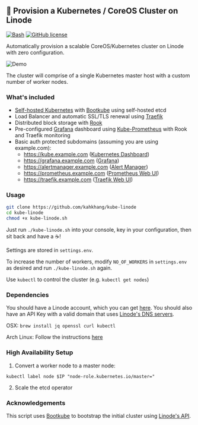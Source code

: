 ## :whale: Provision a Kubernetes / CoreOS Cluster on Linode
[![Bash](https://img.shields.io/badge/language-Bash-green.svg)](https://github.com/kahkhang/kube-linode) [![GitHub license](https://img.shields.io/badge/license-MIT-blue.svg)](https://raw.githubusercontent.com/kahkhang/kube-linode/master/LICENSE)

Automatically provision a scalable CoreOS/Kubernetes cluster on Linode with zero configuration.

![Demo](demo.gif)

The cluster will comprise of a single Kubernetes master host with a custom number of worker nodes.

### What's included
* [Self-hosted Kubernetes](https://github.com/kubernetes/community/blob/master/contributors/design-proposals/self-hosted-kubernetes.md) with [Bootkube](https://github.com/kubernetes-incubator/bootkube) using self-hosted etcd
* Load Balancer and automatic SSL/TLS renewal using [Traefik](https://github.com/containous/traefik)
* Distributed block storage with [Rook](https://github.com/rook/rook)
* Pre-configured [Grafana](https://github.com/grafana/grafana) dashboard using [Kube-Prometheus](https://github.com/coreos/prometheus-operator/tree/master/contrib/kube-prometheus) with Rook and Traefik monitoring
* Basic auth protected subdomains (assuming you are using example.com):
  * https://kube.example.com ([Kubernetes Dashboard](https://github.com/kubernetes/dashboard))
  * https://grafana.example.com ([Grafana](https://github.com/grafana/grafana))
  * https://alertmanager.example.com ([Alert Manager](https://github.com/prometheus/alertmanager))
  * https://prometheus.example.com ([Prometheus Web UI](https://github.com/prometheus/prometheus))
  * https://traefik.example.com ([Traefik Web UI](https://github.com/containous/traefik#web-ui))
### Usage
```sh
git clone https://github.com/kahkhang/kube-linode
cd kube-linode
chmod +x kube-linode.sh
```

Just run `./kube-linode.sh` into your console, key in your configuration, then sit back and have a :coffee:!

Settings are stored in `settings.env`.

To increase the number of workers, modify `NO_OF_WORKERS` in `settings.env` as desired and run `./kube-linode.sh` again.

Use `kubectl` to control the cluster (e.g. `kubectl get nodes`)

### Dependencies
You should have a Linode account, which you can get [here](https://www.linode.com/?r=0affaec6ca42ca06f5f2c2d3d8d1ceb354e222c1).
You should also have an API Key with a valid domain that uses [Linode's DNS servers](https://www.linode.com/docs/networking/dns/dns-manager-overview#set-domain-names-to-use-linodes-name-servers).

OSX: ``` brew install jq openssl curl kubectl ```

Arch Linux: Follow the instructions [here](https://github.com/kahkhang/kube-linode/issues/4#issuecomment-311601422)


### High Availability Setup
1. Convert a worker node to a master node:
```
kubectl label node $IP "node-role.kubernetes.io/master="
```
2. Scale the etcd operator

### Acknowledgements
This script uses [Bootkube](https://github.com/kubernetes-incubator/bootkube) to bootstrap the initial cluster using [Linode's API](https://www.linode.com/api).

